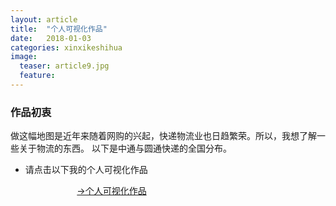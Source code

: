 ```yaml
---
layout: article
title:  "个人可视化作品"
date:   2018-01-03
categories: xinxikeshihua 
image:
  teaser: article9.jpg
  feature: 
---
```

### **作品初衷**

做这幅地图是近年来随着网购的兴起，快递物流业也日趋繁荣。所以，我想了解一些关于物流的东西。
  以下是中通与圆通快递的全国分布。
 + 请点击以下我的个人可视化作品
 
                             [→个人可视化作品]( https://a917464280.github.io/xinxikeshihua/keshihua/index.html)
